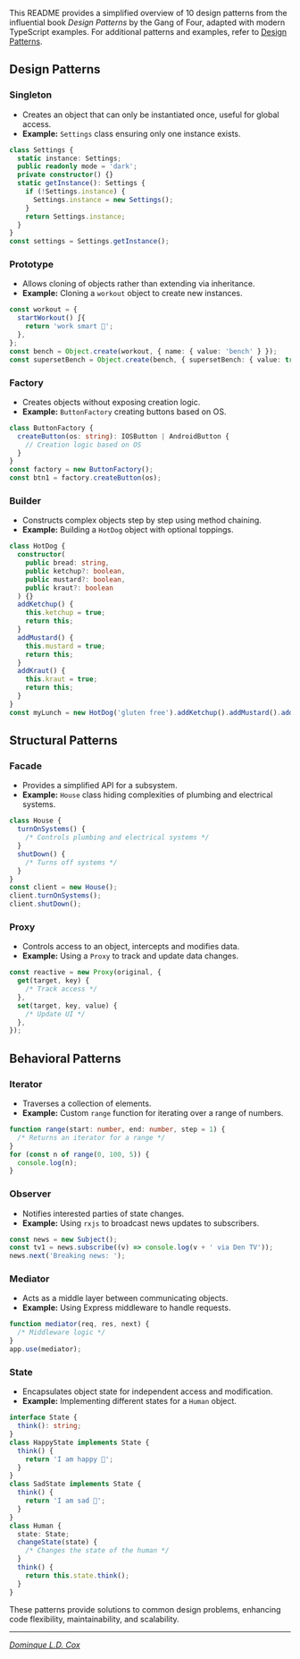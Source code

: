 This README provides a simplified overview of 10 design patterns from the influential book _Design Patterns_ by the Gang of Four, adapted with modern TypeScript examples. For additional patterns and examples, refer to [Design Patterns](https://en.wikipedia.org/wiki/Design_Patterns).

## Design Patterns

### Singleton

- Creates an object that can only be instantiated once, useful for global access.
- **Example:** `Settings` class ensuring only one instance exists.

```typescript
class Settings {
  static instance: Settings;
  public readonly mode = 'dark';
  private constructor() {}
  static getInstance(): Settings {
    if (!Settings.instance) {
      Settings.instance = new Settings();
    }
    return Settings.instance;
  }
}
const settings = Settings.getInstance();
```

### Prototype

- Allows cloning of objects rather than extending via inheritance.
- **Example:** Cloning a `workout` object to create new instances.

```typescript
const workout = {
  startWorkout() ∫{
    return 'work smart 🧠';
  },
};
const bench = Object.create(workout, { name: { value: 'bench' } });
const supersetBench = Object.create(bench, { supersetBench: { value: true } });
```

### Factory

- Creates objects without exposing creation logic.
- **Example:** `ButtonFactory` creating buttons based on OS.

```typescript
class ButtonFactory {
  createButton(os: string): IOSButton | AndroidButton {
    // Creation logic based on OS
  }
}
const factory = new ButtonFactory();
const btn1 = factory.createButton(os);
```

### Builder

- Constructs complex objects step by step using method chaining.
- **Example:** Building a `HotDog` object with optional toppings.

```typescript
class HotDog {
  constructor(
    public bread: string,
    public ketchup?: boolean,
    public mustard?: boolean,
    public kraut?: boolean
  ) {}
  addKetchup() {
    this.ketchup = true;
    return this;
  }
  addMustard() {
    this.mustard = true;
    return this;
  }
  addKraut() {
    this.kraut = true;
    return this;
  }
}
const myLunch = new HotDog('gluten free').addKetchup().addMustard().addKraut();
```

## Structural Patterns

### Facade

- Provides a simplified API for a subsystem.
- **Example:** `House` class hiding complexities of plumbing and electrical systems.

```typescript
class House {
  turnOnSystems() {
    /* Controls plumbing and electrical systems */
  }
  shutDown() {
    /* Turns off systems */
  }
}
const client = new House();
client.turnOnSystems();
client.shutDown();
```

### Proxy

- Controls access to an object, intercepts and modifies data.
- **Example:** Using a `Proxy` to track and update data changes.

```typescript
const reactive = new Proxy(original, {
  get(target, key) {
    /* Track access */
  },
  set(target, key, value) {
    /* Update UI */
  },
});
```

## Behavioral Patterns

### Iterator

- Traverses a collection of elements.
- **Example:** Custom `range` function for iterating over a range of numbers.

```typescript
function range(start: number, end: number, step = 1) {
  /* Returns an iterator for a range */
}
for (const n of range(0, 100, 5)) {
  console.log(n);
}
```

### Observer

- Notifies interested parties of state changes.
- **Example:** Using `rxjs` to broadcast news updates to subscribers.

```typescript
const news = new Subject();
const tv1 = news.subscribe((v) => console.log(v + ' via Den TV'));
news.next('Breaking news: ');
```

### Mediator

- Acts as a middle layer between communicating objects.
- **Example:** Using Express middleware to handle requests.

```typescript
function mediator(req, res, next) {
  /* Middleware logic */
}
app.use(mediator);
```

### State

- Encapsulates object state for independent access and modification.
- **Example:** Implementing different states for a `Human` object.

```typescript
interface State {
  think(): string;
}
class HappyState implements State {
  think() {
    return 'I am happy 🙂';
  }
}
class SadState implements State {
  think() {
    return 'I am sad 🙁';
  }
}
class Human {
  state: State;
  changeState(state) {
    /* Changes the state of the human */
  }
  think() {
    return this.state.think();
  }
}
```

These patterns provide solutions to common design problems, enhancing code flexibility, maintainability, and scalability.

---

[_Dominque L.D. Cox_](https://github.com/larohndale)

